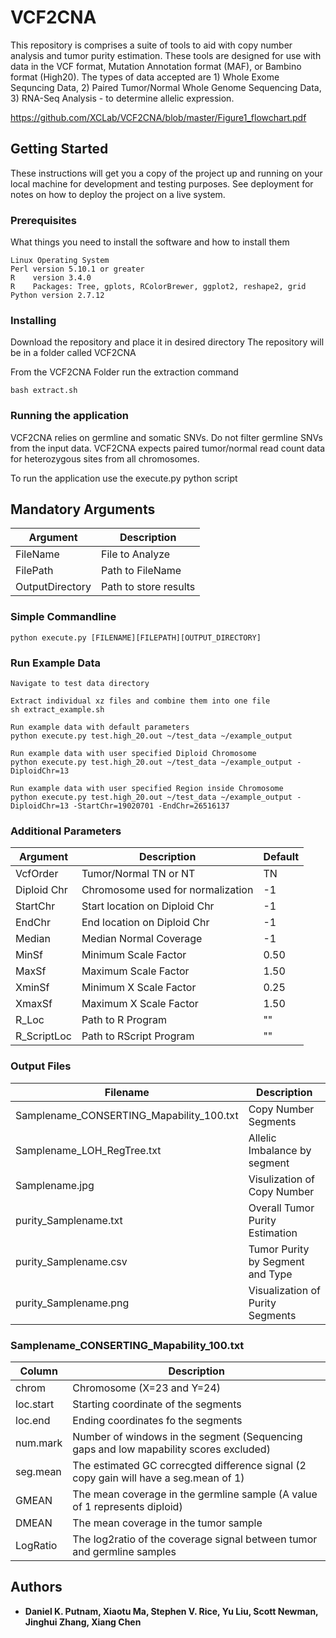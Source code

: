 # VCF2CNA

This repository is comprises a suite of tools to aid with copy number analysis and tumor purity estimation. These tools are designed for use with data in the VCF format, Mutation Annotation format (MAF), or Bambino format (High20).  The types of data accepted are 1) Whole Exome Sequncing Data, 2) Paired Tumor/Normal Whole Genome Sequencing Data,  3) RNA-Seq Analysis - to determine allelic expression.

https://github.com/XCLab/VCF2CNA/blob/master/Figure1_flowchart.pdf

## Getting Started

These instructions will get you a copy of the project up and running on your local machine for development and testing purposes. See deployment for notes on how to deploy the project on a live system.

### Prerequisites

What things you need to install the software and how to install them

```
Linux Operating System
Perl version 5.10.1 or greater
R    version 3.4.0 
R    Packages: Tree, gplots, RColorBrewer, ggplot2, reshape2, grid
Python version 2.7.12
```

### Installing

Download the repository and place it in desired directory
The repository will be in a folder called VCF2CNA

From the VCF2CNA Folder run the extraction command

```
bash extract.sh
```

### Running the application

VCF2CNA relies on germline and somatic SNVs.  Do not filter germline SNVs from the input data.
VCF2CNA expects paired tumor/normal read count data for heterozygous sites from all chromosomes.

To run the application use the execute.py python script

## Mandatory Arguments
|Argument       | Description               |
|---------------|---------------------------|
|FileName       | File to Analyze           |
|FilePath       | Path to FileName          |
|OutputDirectory| Path to store results     |

### Simple Commandline

```
python execute.py [FILENAME][FILEPATH][OUTPUT_DIRECTORY]
```

### Run Example Data

```
Navigate to test data directory

Extract individual xz files and combine them into one file
sh extract_example.sh

Run example data with default parameters
python execute.py test.high_20.out ~/test_data ~/example_output

Run example data with user specified Diploid Chromosome
python execute.py test.high_20.out ~/test_data ~/example_output -DiploidChr=13

Run example data with user specified Region inside Chromosome
python execute.py test.high_20.out ~/test_data ~/example_output -DiploidChr=13 -StartChr=19020701 -EndChr=26516137 
```

### Additional Parameters

|Argument       | Description                      | Default|
|---------------|----------------------------------|--------|
|VcfOrder       | Tumor/Normal TN or NT            | TN     |
|Diploid Chr    | Chromosome used for normalization| -1     |      
|StartChr       | Start location on Diploid Chr    | -1     |
|EndChr         | End location on Diploid Chr      | -1     |
|Median         | Median Normal Coverage           | -1     |
|MinSf          | Minimum Scale Factor             | 0.50   | 
|MaxSf          | Maximum Scale Factor             | 1.50   | 
|XminSf         | Minimum X Scale Factor           | 0.25   |
|XmaxSf         | Maximum X Scale Factor           | 1.50   |
|R_Loc          | Path to R Program                | ""     |
|R_ScriptLoc    | Path to RScript Program          | ""     |

### Output Files

|Filename                                 | Description                      |
|-----------------------------------------|----------------------------------|
|Samplename_CONSERTING_Mapability_100.txt | Copy Number Segments             | 
|Samplename_LOH_RegTree.txt               | Allelic Imbalance by segment     |
|Samplename.jpg                           | Visulization of Copy Number      |
|purity_Samplename.txt                    | Overall Tumor Purity Estimation  |
|purity_Samplename.csv                    | Tumor Purity by Segment and Type | 
|purity_Samplename.png                    | Visualization of Purity Segments | 

### Samplename_CONSERTING_Mapability_100.txt

|Column      | Description                                                                            | 
|------------|----------------------------------------------------------------------------------------|
|chrom       | Chromosome (X=23 and Y=24)                                                             | 
|loc.start   | Starting coordinate of the segments                                                    |
|loc.end     | Ending coordinates fo the segments                                                     |
|num.mark    | Number of windows in the segment (Sequencing gaps and low mapability scores excluded)  |
|seg.mean    | The estimated GC correcgted difference signal (2 copy gain will have a seg.mean of 1)  | 
|GMEAN       | The mean coverage in the germline sample (A value of 1 represents diploid)             | 
|DMEAN       | The mean coverage in the tumor sample                                                  | 
|LogRatio    | The log2ratio of the coverage signal between tumor and germline samples                | 



## Authors

* **Daniel K. Putnam, Xiaotu Ma, Stephen V. Rice, Yu Liu, Scott Newman, Jinghui Zhang, Xiang Chen** 
